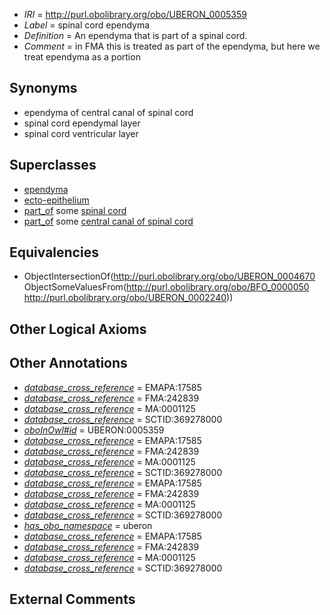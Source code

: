  * *IRI* = http://purl.obolibrary.org/obo/UBERON_0005359
 * *Label* = spinal cord ependyma
 * *Definition* = An ependyma that is part of a spinal cord.
 * *Comment* = in FMA this is treated as part of the ependyma, but here we treat ependyma as a portion

## Synonyms

 * ependyma of central canal of spinal cord
 * spinal cord ependymal layer
 * spinal cord ventricular layer

## Superclasses

 * [ependyma](../../UBERON/70/UBERON_0004670.md)
 * [ecto-epithelium](../../UBERON/71/UBERON_0010371.md)
 * [part_of](../../BFO/50/BFO_0000050.md) some [spinal cord](../../UBERON/40/UBERON_0002240.md)
 * [part_of](../../BFO/50/BFO_0000050.md) some [central canal of spinal cord](../../UBERON/91/UBERON_0002291.md)

## Equivalencies

 * ObjectIntersectionOf(<http://purl.obolibrary.org/obo/UBERON_0004670> ObjectSomeValuesFrom(<http://purl.obolibrary.org/obo/BFO_0000050> <http://purl.obolibrary.org/obo/UBERON_0002240>))

## Other Logical Axioms


## Other Annotations

 * *[database_cross_reference](../../ef/oboInOwl#hasDbXref.md)* = EMAPA:17585
 * *[database_cross_reference](../../ef/oboInOwl#hasDbXref.md)* = FMA:242839
 * *[database_cross_reference](../../ef/oboInOwl#hasDbXref.md)* = MA:0001125
 * *[database_cross_reference](../../ef/oboInOwl#hasDbXref.md)* = SCTID:369278000
 * *[oboInOwl#id](../../id/oboInOwl#id.md)* = UBERON:0005359
 * *[database_cross_reference](../../ef/oboInOwl#hasDbXref.md)* = EMAPA:17585
 * *[database_cross_reference](../../ef/oboInOwl#hasDbXref.md)* = FMA:242839
 * *[database_cross_reference](../../ef/oboInOwl#hasDbXref.md)* = MA:0001125
 * *[database_cross_reference](../../ef/oboInOwl#hasDbXref.md)* = SCTID:369278000
 * *[database_cross_reference](../../ef/oboInOwl#hasDbXref.md)* = EMAPA:17585
 * *[database_cross_reference](../../ef/oboInOwl#hasDbXref.md)* = FMA:242839
 * *[database_cross_reference](../../ef/oboInOwl#hasDbXref.md)* = MA:0001125
 * *[database_cross_reference](../../ef/oboInOwl#hasDbXref.md)* = SCTID:369278000
 * *[has_obo_namespace](../../ce/oboInOwl#hasOBONamespace.md)* = uberon
 * *[database_cross_reference](../../ef/oboInOwl#hasDbXref.md)* = EMAPA:17585
 * *[database_cross_reference](../../ef/oboInOwl#hasDbXref.md)* = FMA:242839
 * *[database_cross_reference](../../ef/oboInOwl#hasDbXref.md)* = MA:0001125
 * *[database_cross_reference](../../ef/oboInOwl#hasDbXref.md)* = SCTID:369278000

## External Comments

